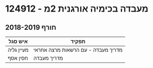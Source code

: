 # 124912 - מעבדה בכימיה אורגנית 2מ

## חורף 2018-2019

| איש סגל | תפקיד |
| ---- | ---- |
| מעיין גליה | מדריך מעבדה - עם הרשאות מרצה אחראי |
| חסין אסף | מדריך מעבדה |


